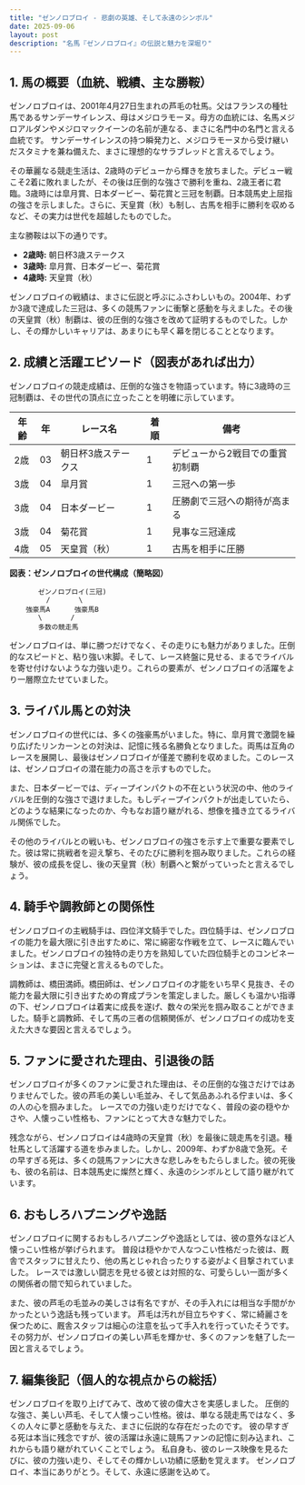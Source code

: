 ```yaml
---
title: "ゼンノロブロイ - 悲劇の英雄、そして永遠のシンボル"
date: 2025-09-06
layout: post
description: "名馬『ゼンノロブロイ』の伝説と魅力を深堀り"
---
```


## 1. 馬の概要（血統、戦績、主な勝鞍）

ゼンノロブロイは、2001年4月27日生まれの芦毛の牡馬。父はフランスの種牡馬であるサンデーサイレンス、母はメジロラモーヌ。母方の血統には、名馬メジロアルダンやメジロマックイーンの名前が連なる、まさに名門中の名門と言える血統です。  サンデーサイレンスの持つ瞬発力と、メジロラモーヌから受け継いだスタミナを兼ね備えた、まさに理想的なサラブレッドと言えるでしょう。

その華麗なる競走生活は、2歳時のデビューから輝きを放ちました。デビュー戦こそ2着に敗れましたが、その後は圧倒的な強さで勝利を重ね、2歳王者に君臨。3歳時には皐月賞、日本ダービー、菊花賞と三冠を制覇。日本競馬史上屈指の強さを示しました。さらに、天皇賞（秋）も制し、古馬を相手に勝利を収めるなど、その実力は世代を超越したものでした。

主な勝鞍は以下の通りです。

* **2歳時:** 朝日杯3歳ステークス
* **3歳時:** 皐月賞、日本ダービー、菊花賞
* **4歳時:** 天皇賞（秋）


ゼンノロブロイの戦績は、まさに伝説と呼ぶにふさわしいもの。2004年、わずか3歳で達成した三冠は、多くの競馬ファンに衝撃と感動を与えました。その後の天皇賞（秋）制覇は、彼の圧倒的な強さを改めて証明するものでした。しかし、その輝かしいキャリアは、あまりにも早く幕を閉じることとなります。


## 2. 成績と活躍エピソード（図表があれば出力）

ゼンノロブロイの競走成績は、圧倒的な強さを物語っています。特に3歳時の三冠制覇は、その世代の頂点に立ったことを明確に示しています。

| 年齢 | 年 | レース名          | 着順 | 備考                               |
|-----|---|-------------------|-----|------------------------------------|
| 2歳 | 03 | 朝日杯3歳ステークス | 1   | デビューから2戦目での重賞初制覇 |
| 3歳 | 04 | 皐月賞            | 1   | 三冠への第一歩                     |
| 3歳 | 04 | 日本ダービー        | 1   | 圧勝劇で三冠への期待が高まる     |
| 3歳 | 04 | 菊花賞            | 1   | 見事な三冠達成                   |
| 4歳 | 05 | 天皇賞（秋）        | 1   | 古馬を相手に圧勝                   |


**図表：ゼンノロブロイの世代構成（簡略図）**

```
       ゼンノロブロイ(三冠)
         /       \
    強豪馬A      強豪馬B
       \       /
       多数の競走馬
```

ゼンノロブロイは、単に勝つだけでなく、その走りにも魅力がありました。圧倒的なスピードと、粘り強い末脚。そして、レース終盤に見せる、まるでライバルを寄せ付けないような力強い走り。これらの要素が、ゼンノロブロイの活躍をより一層際立たせていました。


## 3. ライバル馬との対決

ゼンノロブロイの世代には、多くの強豪馬がいました。特に、皐月賞で激闘を繰り広げたリンカーンとの対決は、記憶に残る名勝負となりました。両馬は互角のレースを展開し、最後はゼンノロブロイが僅差で勝利を収めました。このレースは、ゼンノロブロイの潜在能力の高さを示すものでした。

また、日本ダービーでは、ディープインパクトの不在という状況の中、他のライバルを圧倒的な強さで退けました。もしディープインパクトが出走していたら、どのような結果になったのか、今もなお語り継がれる、想像を掻き立てるライバル関係でした。

その他のライバルとの戦いも、ゼンノロブロイの強さを示す上で重要な要素でした。彼は常に挑戦者を迎え撃ち、そのたびに勝利を掴み取りました。これらの経験が、彼の成長を促し、後の天皇賞（秋）制覇へと繋がっていったと言えるでしょう。


## 4. 騎手や調教師との関係性

ゼンノロブロイの主戦騎手は、四位洋文騎手でした。四位騎手は、ゼンノロブロイの能力を最大限に引き出すために、常に綿密な作戦を立て、レースに臨んでいました。ゼンノロブロイの独特の走り方を熟知していた四位騎手とのコンビネーションは、まさに完璧と言えるものでした。

調教師は、橋田満師。橋田師は、ゼンノロブロイの才能をいち早く見抜き、その能力を最大限に引き出すための育成プランを策定しました。厳しくも温かい指導の下、ゼンノロブロイは着実に成長を遂げ、数々の栄光を掴み取ることができました。騎手と調教師、そして馬の三者の信頼関係が、ゼンノロブロイの成功を支えた大きな要因と言えるでしょう。


## 5. ファンに愛された理由、引退後の話

ゼンノロブロイが多くのファンに愛された理由は、その圧倒的な強さだけではありませんでした。彼の芦毛の美しい毛並み、そして気品あふれる佇まいは、多くの人の心を掴みました。  レースでの力強い走りだけでなく、普段の姿の穏やかさや、人懐っこい性格も、ファンにとって大きな魅力でした。

残念ながら、ゼンノロブロイは4歳時の天皇賞（秋）を最後に競走馬を引退。種牡馬として活躍する道を歩みました。しかし、2009年、わずか8歳で急死。その早すぎる死は、多くの競馬ファンに大きな悲しみをもたらしました。彼の死後も、彼の名前は、日本競馬史に燦然と輝く、永遠のシンボルとして語り継がれています。


## 6. おもしろハプニングや逸話

ゼンノロブロイに関するおもしろハプニングや逸話としては、彼の意外なほど人懐っこい性格が挙げられます。  普段は穏やかで人なつこい性格だった彼は、厩舎でスタッフに甘えたり、他の馬とじゃれ合ったりする姿がよく目撃されていました。  レースでは激しい闘志を見せる彼とは対照的な、可愛らしい一面が多くの関係者の間で知られていました。

また、彼の芦毛の毛並みの美しさは有名ですが、その手入れには相当な手間がかかったという逸話も残っています。  芦毛は汚れが目立ちやすく、常に綺麗さを保つために、厩舎スタッフは細心の注意を払って手入れを行っていたそうです。  その努力が、ゼンノロブロイの美しい芦毛を輝かせ、多くのファンを魅了した一因と言えるでしょう。


## 7. 編集後記（個人的な視点からの総括）

ゼンノロブロイを取り上げてみて、改めて彼の偉大さを実感しました。  圧倒的な強さ、美しい芦毛、そして人懐っこい性格。彼は、単なる競走馬ではなく、多くの人々に夢と感動を与えた、まさに伝説的な存在だったのです。  彼の早すぎる死は本当に残念ですが、彼の活躍は永遠に競馬ファンの記憶に刻み込まれ、これからも語り継がれていくことでしょう。  私自身も、彼のレース映像を見るたびに、彼の力強い走り、そしてその輝かしい功績に感動を覚えます。  ゼンノロブロイ、本当にありがとう。そして、永遠に感謝を込めて。
